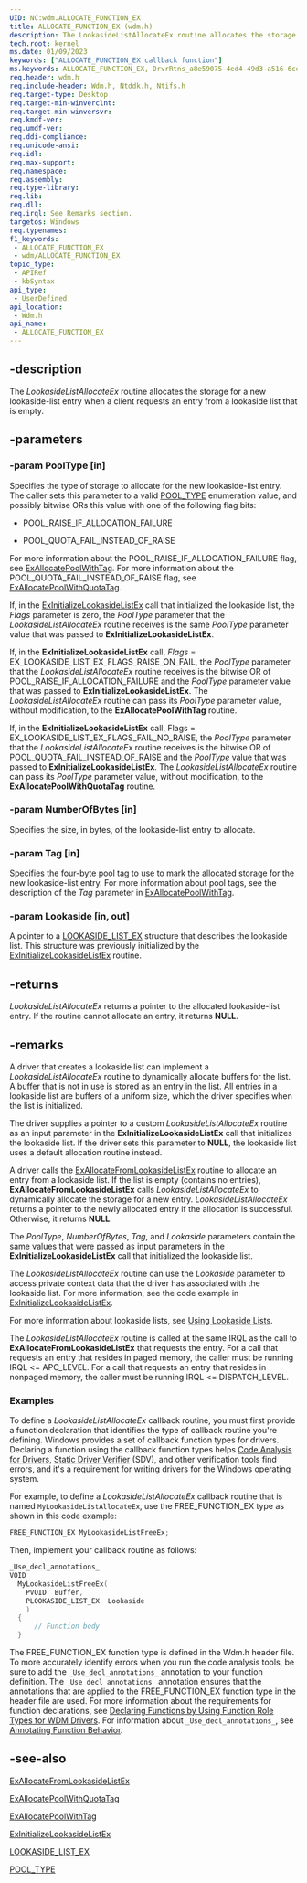 ```yaml
---
UID: NC:wdm.ALLOCATE_FUNCTION_EX
title: ALLOCATE_FUNCTION_EX (wdm.h)
description: The LookasideListAllocateEx routine allocates the storage for a new lookaside-list entry when a client requests an entry from a lookaside list that is empty.
tech.root: kernel
ms.date: 01/09/2023
keywords: ["ALLOCATE_FUNCTION_EX callback function"]
ms.keywords: ALLOCATE_FUNCTION_EX, DrvrRtns_a8e59075-4ed4-49d3-a516-6cee5b6390c8.xml, LookasideListAllocateEx, LookasideListAllocateEx routine [Kernel-Mode Driver Architecture], kernel.lookasidelistallocateex, wdm/LookasideListAllocateEx
req.header: wdm.h
req.include-header: Wdm.h, Ntddk.h, Ntifs.h
req.target-type: Desktop
req.target-min-winverclnt:
req.target-min-winversvr: 
req.kmdf-ver: 
req.umdf-ver: 
req.ddi-compliance: 
req.unicode-ansi: 
req.idl: 
req.max-support: 
req.namespace: 
req.assembly: 
req.type-library: 
req.lib: 
req.dll: 
req.irql: See Remarks section.
targetos: Windows
req.typenames: 
f1_keywords:
 - ALLOCATE_FUNCTION_EX
 - wdm/ALLOCATE_FUNCTION_EX
topic_type:
 - APIRef
 - kbSyntax
api_type:
 - UserDefined
api_location:
 - Wdm.h
api_name:
 - ALLOCATE_FUNCTION_EX
---
```


## -description

The *LookasideListAllocateEx* routine allocates the storage for a new lookaside-list entry when a client requests an entry from a lookaside list that is empty.

## -parameters

### -param PoolType [in]

Specifies the type of storage to allocate for the new lookaside-list entry. The caller sets this parameter to a valid [POOL_TYPE](./ne-wdm-_pool_type.md) enumeration value, and possibly bitwise ORs this value with one of the following flag bits:

- POOL_RAISE_IF_ALLOCATION_FAILURE

- POOL_QUOTA_FAIL_INSTEAD_OF_RAISE

For more information about the POOL_RAISE_IF_ALLOCATION_FAILURE flag, see [ExAllocatePoolWithTag](./nf-wdm-exallocatepoolwithtag.md). For more information about the POOL_QUOTA_FAIL_INSTEAD_OF_RAISE flag, see [ExAllocatePoolWithQuotaTag](./nf-wdm-exallocatepoolwithquotatag.md).

If, in the [ExInitializeLookasideListEx](./nf-wdm-exinitializelookasidelistex.md) call that initialized the lookaside list, the *Flags* parameter is zero, the *PoolType* parameter that the *LookasideListAllocateEx* routine receives is the same *PoolType* parameter value that was passed to **ExInitializeLookasideListEx**.

If, in the **ExInitializeLookasideListEx** call, *Flags* = EX_LOOKASIDE_LIST_EX_FLAGS_RAISE_ON_FAIL, the *PoolType* parameter that the *LookasideListAllocateEx* routine receives is the bitwise OR of POOL_RAISE_IF_ALLOCATION_FAILURE and the *PoolType* parameter value that was passed to **ExInitializeLookasideListEx**. The *LookasideListAllocateEx* routine can pass its *PoolType* parameter value, without modification, to the **ExAllocatePoolWithTag** routine.

If, in the **ExInitializeLookasideListEx** call, Flags = EX_LOOKASIDE_LIST_EX_FLAGS_FAIL_NO_RAISE, the *PoolType* parameter that the *LookasideListAllocateEx* routine receives is the bitwise OR of POOL_QUOTA_FAIL_INSTEAD_OF_RAISE and the *PoolType* value that was passed to **ExInitializeLookasideListEx**.  The *LookasideListAllocateEx* routine can pass its *PoolType* parameter value, without modification, to the **ExAllocatePoolWithQuotaTag** routine.

### -param NumberOfBytes [in]

Specifies the size, in bytes, of the lookaside-list entry to allocate.

### -param Tag [in]

Specifies the four-byte pool tag to use to mark the allocated storage for the new lookaside-list entry. For more information about pool tags, see the description of the *Tag* parameter in [ExAllocatePoolWithTag](./nf-wdm-exallocatepoolwithtag.md).

### -param Lookaside [in, out]

A pointer to a [LOOKASIDE_LIST_EX](/windows-hardware/drivers/kernel/eprocess) structure that describes the lookaside list. This structure was previously initialized by the [ExInitializeLookasideListEx](./nf-wdm-exinitializelookasidelistex.md) routine.

## -returns

*LookasideListAllocateEx* returns a pointer to the allocated lookaside-list entry. If the routine cannot allocate an entry, it returns **NULL**.

## -remarks

A driver that creates a lookaside list can implement a *LookasideListAllocateEx* routine to dynamically allocate buffers for the list. A buffer that is not in use is stored as an entry in the list. All entries in a lookaside list are buffers of a uniform size, which the driver specifies when the list is initialized.

The driver supplies a pointer to a custom *LookasideListAllocateEx* routine as an input parameter in the **ExInitializeLookasideListEx** call that initializes the lookaside list. If the driver sets this parameter to **NULL**, the lookaside list uses a default allocation routine instead.

A driver calls the [ExAllocateFromLookasideListEx](./nf-wdm-exallocatefromlookasidelistex.md) routine to allocate an entry from a lookaside list. If the list is empty (contains no entries), **ExAllocateFromLookasideListEx** calls *LookasideListAllocateEx* to dynamically allocate the storage for a new entry. *LookasideListAllocateEx* returns a pointer to the newly allocated entry if the allocation is successful. Otherwise, it returns **NULL**.

The *PoolType*, *NumberOfBytes*, *Tag*, and *Lookaside* parameters contain the same values that were passed as input parameters in the **ExInitializeLookasideListEx** call that initialized the lookaside list.

The *LookasideListAllocateEx* routine can use the *Lookaside* parameter to access private context data that the driver has associated with the lookaside list. For more information, see the code example in [ExInitializeLookasideListEx](./nf-wdm-exinitializelookasidelistex.md).

For more information about lookaside lists, see [Using Lookaside Lists](/windows-hardware/drivers/kernel/using-lookaside-lists).

The *LookasideListAllocateEx* routine is called at the same IRQL as the call to **ExAllocateFromLookasideListEx** that requests the entry. For a call that requests an entry that resides in paged memory, the caller must be running IRQL <= APC_LEVEL. For a call that requests an entry that resides in nonpaged memory, the caller must be running IRQL <= DISPATCH_LEVEL.

### Examples

To define a *LookasideListAllocateEx* callback routine, you must first provide a function declaration that identifies the type of callback routine you're defining. Windows provides a set of callback function types for drivers. Declaring a function using the callback function types helps [Code Analysis for Drivers](/windows-hardware/drivers/devtest/code-analysis-for-drivers), [Static Driver Verifier](/windows-hardware/drivers/devtest/static-driver-verifier) (SDV), and other verification tools find errors, and it's a requirement for writing drivers for the Windows operating system.

For example, to define a *LookasideListAllocateEx* callback routine that is named `MyLookasideListAllocateEx`, use the FREE_FUNCTION_EX type as shown in this code example:

```cpp
FREE_FUNCTION_EX MyLookasideListFreeEx;
```

Then, implement your callback routine as follows:

```cpp
_Use_decl_annotations_
VOID
  MyLookasideListFreeEx(
    PVOID  Buffer,
    PLOOKASIDE_LIST_EX  Lookaside
    )
  {
      // Function body
  }
```

The FREE_FUNCTION_EX function type is defined in the Wdm.h header file. To more accurately identify errors when you run the code analysis tools, be sure to add the `_Use_decl_annotations_` annotation to your function definition. The `_Use_decl_annotations_` annotation ensures that the annotations that are applied to the FREE_FUNCTION_EX function type in the header file are used. For more information about the requirements for function declarations, see [Declaring Functions by Using Function Role Types for WDM Drivers](/windows-hardware/drivers/devtest/declaring-functions-using-function-role-types-for-wdm-drivers). For information about `_Use_decl_annotations_`, see [Annotating Function Behavior](/visualstudio/code-quality/annotating-function-behavior).

## -see-also

[ExAllocateFromLookasideListEx](./nf-wdm-exallocatefromlookasidelistex.md)

[ExAllocatePoolWithQuotaTag](./nf-wdm-exallocatepoolwithquotatag.md)

[ExAllocatePoolWithTag](./nf-wdm-exallocatepoolwithtag.md)

[ExInitializeLookasideListEx](./nf-wdm-exinitializelookasidelistex.md)

[LOOKASIDE_LIST_EX](/windows-hardware/drivers/kernel/eprocess)

[POOL_TYPE](./ne-wdm-_pool_type.md)